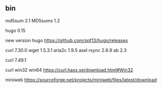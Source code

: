 ## bin

md5sum 2.1
MD5sums 1.2

hugo 0.15

new version hugo https://github.com/spf13/hugo/releases

curl 7.30.0
wget 1.5.3.1
aria2c 1.9.5
axel 
rsync 2.6.9
ab 2.3

curl 7.49.1

curl win32 win64 https://curl.haxx.se/download.html#Win32


miniweb https://sourceforge.net/projects/miniweb/files/latest/download

